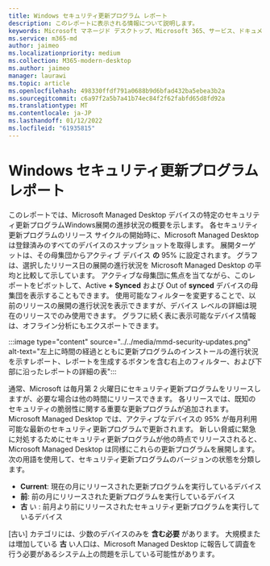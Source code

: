 ```yaml
---
title: Windows セキュリティ更新プログラム レポート
description: このレポートに表示される情報について説明します。
keywords: Microsoft マネージド デスクトップ、Microsoft 365、サービス、ドキュメント
ms.service: m365-md
author: jaimeo
ms.localizationpriority: medium
ms.collection: M365-modern-desktop
ms.author: jaimeo
manager: laurawi
ms.topic: article
ms.openlocfilehash: 498330ffdf791a0688b9d6bfad432ba5ebea3b2a
ms.sourcegitcommit: c6a97f2a5b7a41b74ec84f2f62fabfd65d8fd92a
ms.translationtype: MT
ms.contentlocale: ja-JP
ms.lasthandoff: 01/12/2022
ms.locfileid: "61935815"
---
```

# <a name="windows-security-updates-report"></a>Windows セキュリティ更新プログラム レポート

このレポートでは、Microsoft Managed Desktop デバイスの特定のセキュリティ更新プログラムWindows展開の進捗状況の概要を示します。 各セキュリティ更新プログラムのリリース サイクルの開始時に、Microsoft Managed Desktop は登録済みのすべてのデバイスのスナップショットを取得します。 展開ターゲットは、その母集団からアクティブ デバイス **の** 95% に設定されます。 グラフは、選択したリリース日の展開の進行状況を Microsoft Managed Desktop の平均と比較して示しています。 アクティブな母集団に焦点を当てながら、このレポートをピボットして、Active **+ Synced** および Out of **synced** デバイスの母集団を表示することもできます。 使用可能なフィルターを変更することで、以前のリリースの展開の進行状況を表示できますが、デバイス レベルの詳細は現在のリリースでのみ使用できます。 グラフに続く表に表示可能なデバイス情報は、オフライン分析にもエクスポートできます。

:::image type="content" source="../../media/mmd-security-updates.png" alt-text="左上に時間の経過とともに更新プログラムのインストールの進行状況を示すレポート、レポートを生成するボタンを含む右上のフィルター、および下部に沿ったレポートの詳細の表":::

通常、Microsoft は毎月第 2 火曜日にセキュリティ更新プログラムをリリースしますが、必要な場合は他の時間にリリースできます。 各リリースでは、既知のセキュリティの脆弱性に関する重要な更新プログラムが追加されます。 Microsoft Managed Desktop では、アクティブなデバイスの 95% が毎月利用可能な最新のセキュリティ更新プログラムで更新されます。 新しい脅威に緊急に対処するためにセキュリティ更新プログラムが他の時点でリリースされると、Microsoft Managed Desktop は同様にこれらの更新プログラムを展開します。 次の用語を使用して、セキュリティ更新プログラムのバージョンの状態を分類します。 

- **Current**: 現在の月にリリースされた更新プログラムを実行しているデバイス 
- **前**: 前の月にリリースされた更新プログラムを実行しているデバイス 
- **古** い : 前月より前にリリースされたセキュリティ更新プログラムを実行しているデバイス 

[古い] カテゴリには、少数のデバイスのみを **含む必要** があります。 大規模または増加している **古** い人口は、Microsoft Managed Desktop に報告して調査を行う必要があるシステム上の問題を示している可能性があります。 
